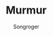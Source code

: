 ---
title: "Murmur"
github: https://github.com/songroger/murmur
demo: http://songroger.github.io/murmur
author: Songroger
ssg:
  - Jekyll
cms:
  - No Cms
---